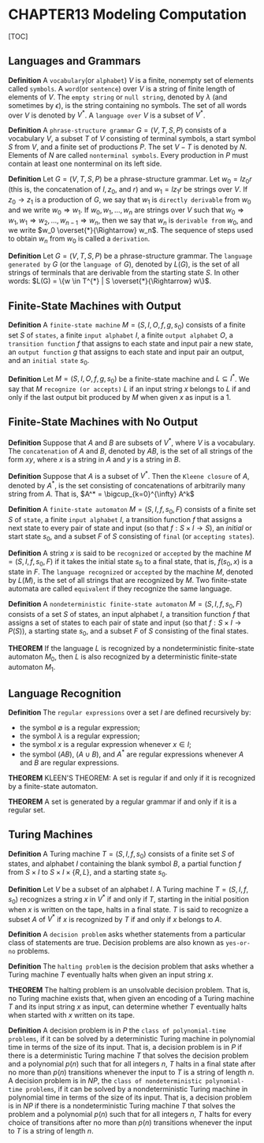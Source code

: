 # CHAPTER13 Modeling Computation

[TOC]



## Languages and Grammars

**Definition** A `vocabulary`(or `alphabet`) $V$ is a finite, nonempty set of elements called `symbols`. A `word`(or `sentence`) over $V$ is a string of finite length of elements of $V$. The `empty string` or `null string`, denoted by $\lambda$ (and sometimes by $\epsilon$), is the string containing no symbols. The set of all words over $V$ is denoted by $V^{*}$. A `language over` $V$ is a subset of $V^{*}$.

**Definition** A `phrase-structure grammar` $G = (V, T, S, P)$ consists of a vocabulary $V$, a subset $T$ of $V$ consisting of terminal symbols, a start symbol $S$ from $V$, and a finite set of productions $P$. The set $V - T$ is denoted by $N$. Elements of $N$ are called `nonterminal symbols`. Every production in $P$ must contain at least one nonterminal on its left side.

**Definition** Let $G = (V, T, S, P)$ be a phrase-structure grammar. Let $w_0 = l z_0 r$ (this is, the concatenation of $l, z_0$, and $r$) and $w_1 = l z_1 r$ be strings over $V$. If $z_0 \rightarrow z_1$ is a production of $G$, we say that $w_1$ is `directly derivable` from $w_0$ and we write $w_0 \Rightarrow w_1$. If $w_0, w_1, ..., w_n$ are strings over $V$ such that $w_0 \Rightarrow w_1, w_1 \Rightarrow w_2, ..., w_{n - 1} \Rightarrow w_n$, then we say that $w_n$ is `derivable from` $w_0$, and we write $w_0 \overset{*}{\Rightarrow} w_n$. The sequence of steps used to obtain $w_n$ from $w_0$ is called a `derivation`.

**Definition** Let $G = (V, T, S, P)$ be a phrase-structure grammar. The `language generated by` $G$ (or the `language of` $G$), denoted by $L(G)$, is the set of all strings of terminals that are derivable from the starting state $S$. In other words: $L(G) = \{w \in T^{*} | S \overset{*}{\Rightarrow} w\}$.



## Finite-State Machines with Output

**Definition** A `finite-state machine` $M = (S, I, O, f, g, s_0)$ consists of a finite set $S$ of `states`, a finite `input alphabet` $I$, a finite `output alphabet` $O$, a `transition function` $f$ that assigns to each state and input pair a new state, an `output function` $g$ that assigns to each state and input pair an output, and an `initial state` $s_0$.

**Definition** Let $M = (S, I, O, f, g, s_0)$ be a finite-state machine and $L \subseteq I^{*}$. We say that $M$ `recognize (or accepts)` $L$ if an input string $x$ belongs to $L$ if and only if the last output bit produced by $M$ when given $x$ as input is a 1.



## Finite-State Machines with No Output

**Definition** Suppose that $A$ and $B$ are subsets of $V^{*}$, where $V$ is a vocabulary. The `concatenation` of $A$ and $B$, denoted by $AB$, is the set of all strings of the form $xy$, where $x$ is a string in $A$ and $y$ is a string in $B$.

**Definition** Suppose that $A$ is a subset of $V^{*}$. Then the `Kleene closure` of $A$, denoted by $A^{*}$, is the set consisting of concatenations of arbitrarily many string from $A$. That is, $A^* = \bigcup_{k=0}^{\infty} A^k$

**Definition** A `finite-state automaton` $M = (S, I, f, s_0, F)$ consists of a finite set $S$ of `state`, a finite `input alphabet` $I$, a $\text{transition function } f$ that assigns a next state to every pair of state and input (so that $f: S \times I \rightarrow S$), an $initial$ or $\text{start state } s_0$, and a subset $F$ of $S$ consisting of `final` (or `accepting states`).

**Definition** A string $x$ is said to be `recognized` or `accepted` by the machine $M = (S, I, f, s_0, F)$ if it takes the initial state $s_0$ to a final state, that is, $f(s_0, x)$ is a state in $F$. The `language recognized` or `accepted` by the machine $M$, denoted by $L(M)$, is the set of all strings that are recognized by $M$. Two finite-state automata are called `equivalent` if they recognize the same language.

**Definition** A `nondeterministic finite-state automaton` $M = (S, I, f, s_0, F)$ consists of a set $S$ of states, an input alphabet $I$, a transition function $f$ that assigns a set of states to each pair of state and input (so that $f: S \times I \rightarrow P(S)$), a starting state $s_0$, and a subset $F$ of $S$ consisting of the final states.

**THEOREM** If the language $L$ is recognized by a nondeterministic finite-state automaton $M_0$, then $L$ is also recognized by a deterministic finite-state automaton $M_1$.



## Language Recognition

**Definition** The `regular expressions` over a set $I$​ are defined recursively by:

- the symbol $\emptyset$ is a regular expression;
- the symbol $\lambda$ is a regular expression;
- the symbol $x$ is a regular expression whenever $x \in I$​;
- the symbol ($AB$), ($A \cup B$), and $A^{*}$ are regular expressions whenever $A$ and $B$ are regular expressions.

**THEOREM** KLEEN'S THEOREM: A set is regular if and only if it is recognized by a finite-state automaton.

**THEOREM** A set is generated by a regular grammar if and only if it is a regular set.



## Turing Machines

**Definition** A Turing machine $T = (S, I, f, s_0)$ consists of a finite set $S$ of states, and alphabet $I$ containing the blank symbol $B$, a partial function $f$ from $S \times I$ to $S \times I \times \{R, L\}$, and a starting state $s_0$.

**Definition** Let $V$ be a subset of an alphabet $I$. A Turing machine $T = (S, I, f, s_0)$ recognizes a string $x$ in $V^{*}$ if and only if $T$, starting in the initial position when $x$ is written on the tape, halts in a final state. $T$ is said to recognize a subset $A$ of $V^{*}$ if $x$ is recognized by $T$ if and only if $x$ belongs to $A$.

**Definition** A `decision problem` asks whether statements from a particular class of statements are true. Decision problems are also known as `yes-or-no` problems.

**Definition** The `halting problem` is the decision problem that asks whether a Turing machine $T$ eventually halts when given an input string $x$.

**THEOREM** The halting problem is an unsolvable decision problem. That is, no Turing machine exists that, when given an encoding of a Turing machine $T$ and its input string $x$ as input, can determine whether $T$ eventually halts when started with $x$ written on its tape.

**Definition** A decision problem is in $P$ the `class of polynomial-time problems`, if it can be solved by a deterministic Turing machine in polynomial time in terms of the size of its input. That is, a decision problem is in $P$ if there is a deterministic Turing machine $T$ that solves the decision problem and a polynomial $p(n)$ such that for all integers $n$, $T$ halts in a final state after no more than $p(n)$ transitions whenever the input to $T$ is a string of length $n$. A decision problem is in $NP$, the `class of nondeterministic polynomial-time problems`, if it can be solved by a nondeterministic Turing machine in polynomial time in terms of the size of its input. That is, a decision problem is in $NP$ if there is a nondeterministic Turing machine $T$ that solves the problem and a polynomial $p(n)$ such that for all integers $n$, $T$ halts for every choice of transitions after no more than $p(n)$ transitions whenever the input to $T$ is a string of length $n$.